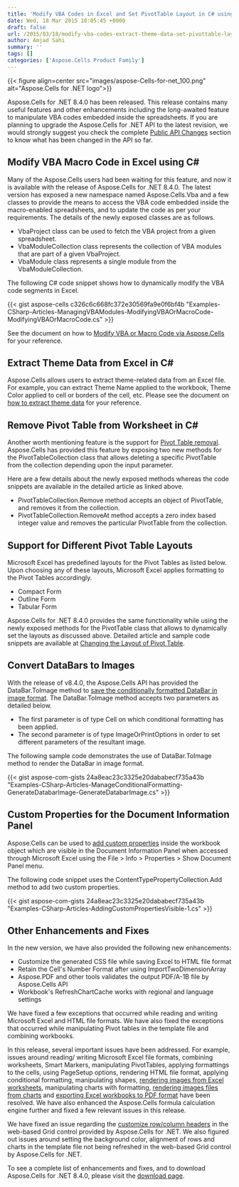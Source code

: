 ```yaml
---
title: 'Modify VBA Codes in Excel and Set PivotTable Layout in C# using Aspose.Cells for .NET'
date: Wed, 18 Mar 2015 10:05:45 +0000
draft: false
url: /2015/03/18/modify-vba-codes-extract-theme-data-set-pivottable-layout-and-convert-databars-to-images-with-aspose.cells-for-.net-8.4.0/
author: Amjad Sahi
summary: ''
tags: []
categories: ['Aspose.Cells Product Family']
---
```




{{< figure align=center src="images/aspose-Cells-for-net_100.png" alt="Aspose.Cells for .NET logo">}}


Aspose.Cells for .NET 8.4.0 has been released. This release contains many useful features and other enhancements including the long-awaited feature to manipulate VBA codes embedded inside the spreadsheets. If you are planning to upgrade the Aspose.Cells for .NET API to the latest revision, we would strongly suggest you check the complete [Public API Changes][1] section to know what has been changed in the API so far.

## Modify VBA Macro Code in Excel using C#

Many of the Aspose.Cells users had been waiting for this feature, and now it is available with the release of Aspose.Cells for .NET 8.4.0. The latest version has exposed a new namespace named Aspose.Cells.Vba and a few classes to provide the means to access the VBA code embedded inside the macro-enabled spreadsheets, and to update the code as per your requirements. The details of the newly exposed classes are as follows.

*   VbaProject class can be used to fetch the VBA project from a given spreadsheet.
*   VbaModuleCollection class represents the collection of VBA modules that are part of a given VbaProject.
*   VbaModule class represents a single module from the VbaModuleCollection.

The following C# code snippet shows how to dynamically modify the VBA code segments in Excel.

{{< gist aspose-cells c326c6c668fc372e30569fa9e0f6bf4b "Examples-CSharp-Articles-ManagingVBAModules-ModifyingVBAOrMacroCode-ModifyingVBAOrMacroCode.cs" >}}

See the document on how to [Modify VBA or Macro Code via Aspose.Cells][2] for your reference.

## Extract Theme Data from Excel in C#

Aspose.Cells allows users to extract theme-related data from an Excel file. For example, you can extract Theme Name applied to the workbook, Theme Color applied to cell or borders of the cell, etc. Please see the document on [how to extract theme data][3] for your reference.

## Remove Pivot Table from Worksheet in C#

Another worth mentioning feature is the support for [Pivot Table removal][4]. Aspose.Cells has provided this feature by exposing two new methods for the PivotTableCollection class that allows deleting a specific PivotTable from the collection depending upon the input parameter.

Here are a few details about the newly exposed methods whereas the code snippets are available in the detailed article as linked above.

*   PivotTableCollection.Remove method accepts an object of PivotTable, and removes it from the collection.
*   PivotTableCollection.RemoveAt method accepts a zero index based integer value and removes the particular PivotTable from the collection.

## Support for Different Pivot Table Layouts

Microsoft Excel has predefined layouts for the Pivot Tables as listed below. Upon choosing any of these layouts, Microsoft Excel applies formatting to the Pivot Tables accordingly.

*   Compact Form
*   Outline Form
*   Tabular Form

Aspose.Cells for .NET 8.4.0 provides the same functionality while using the newly exposed methods for the PivotTable class that allows to dynamically set the layouts as discussed above. Detailed article and sample code snippets are available at [Changing the Layout of Pivot Table][5].

## Convert DataBars to Images

With the release of v8.4.0, the Aspose.Cells API has provided the DataBar.ToImage method to [save the conditionally formatted DataBar in image format][6]. The DataBar.ToImage method accepts two parameters as detailed below.

*   The first parameter is of type Cell on which conditional formatting has been applied.
*   The second parameter is of type ImageOrPrintOptions in order to set different parameters of the resultant image.

The following sample code demonstrates the use of DataBar.ToImage method to render the DataBar in image format.

{{< gist aspose-com-gists 24a8eac23c3325e20dababecf735a43b "Examples-CSharp-Articles-ManageConditionalFormatting-GenerateDatabarImage-GenerateDatabarImage.cs" >}}

## Custom Properties for the Document Information Panel

Aspose.Cells can be used to [add custom properties][7] inside the workbook object which are visible in the Document Information Panel when accessed through Microsoft Excel using the File > Info > Properties > Show Document Panel menu.

The following code snippet uses the ContentTypePropertyCollection.Add method to add two custom properties.

{{< gist aspose-com-gists 24a8eac23c3325e20dababecf735a43b "Examples-CSharp-Articles-AddingCustomPropertiesVisible-1.cs" >}}

## Other Enhancements and Fixes

In the new version, we have also provided the following new enhancements:

*   Customize the generated CSS file while saving Excel to HTML file format
*   Retain the Cell's Number Format after using ImportTwoDimensionArray
*   Aspose.PDF and other tools validates the output PDF/A-1B file by Aspose.Cells API
*   Workbook's RefreshChartCache works with regional and language settings

We have fixed a few exceptions that occurred while reading and writing Microsoft Excel and HTML file formats. We have also fixed the exceptions that occurred while manipulating Pivot tables in the template file and combining workbooks.

In this release, several important issues have been addressed. For example, issues around reading/ writing Microsoft Excel file formats, combining worksheets, Smart Markers, manipulating PivotTables, applying formattings to the cells, using PageSetup options, rendering HTML file format, applying conditional formatting, manipulating shapes, [rendering images from Excel worksheets][8], manipulating charts with formatting, [rendering images files from charts][9] and [exporting Excel workbooks to PDF format][10] have been resolved. We have also enhanced the Aspose.Cells formula calculation engine further and fixed a few relevant issues in this release.

We have fixed an issue regarding the [customize row/column headers][11] in the web-based Grid control provided by Aspose.Cells for .NET. We also figured out issues around setting the background color, alignment of rows and charts in the template file not being refreshed in the web-based Grid control by Aspose.Cells for .NET.

To see a complete list of enhancements and fixes, and to download Aspose.Cells for .NET 8.4.0, please visit the [download page][12].




[1]: https://docs.aspose.com/display/cellsnet/Migrating+from+Earlier+Versions+of+Aspose.Cells
[2]: http://docs.aspose.com/display/cellsnet/Modifying+VBA+or+Macro+Code+using+Aspose.Cells
[3]: http://docs.aspose.com/display/cellsnet/Extract+Theme+Data+from+Excel+File
[4]: http://docs.aspose.com/display/cellsnet/Delete+Pivot+Table+from+a+Worksheet
[5]: http://docs.aspose.com/display/cellsnet/Changing+the+Layout+of+Pivot+Table
[6]: http://docs.aspose.com/display/cellsnet/Generate+Conditional+Formatting+DataBars+Images
[7]: https://docs.aspose.com/display/cellsnet/Adding+Custom+Properties+visible+inside+Document+Information+Panel
[8]: http://docs.aspose.com/display/cellsnet/Converting+Worksheet+to+Image
[9]: https://docs.aspose.com/display/cellsnet/Convert+an+Excel+Chart+to+Image
[10]: https://docs.aspose.com/display/cellsnet/Convert+Excel+Workbook+to+PDF
[11]: https://docs.aspose.com/display/cellsnet/Customize+Row+and+Column+Headers
[12]: http://downloads.aspose.com/cells/net




